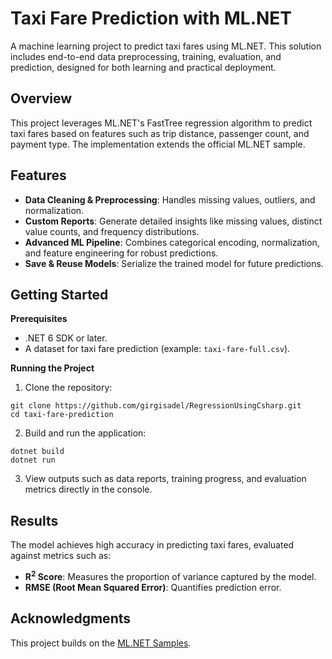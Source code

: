 # Taxi Fare Prediction with ML.NET

A machine learning project to predict taxi fares using ML.NET. This solution includes end-to-end data preprocessing, training, evaluation, and prediction, designed for both learning and practical deployment.

## Overview

This project leverages ML.NET's FastTree regression algorithm to predict taxi fares based on features such as trip distance, passenger count, and payment type. The implementation extends the official ML.NET sample.

## Features

 - **Data Cleaning & Preprocessing**: Handles missing values, outliers, and normalization.
 - **Custom Reports**: Generate detailed insights like missing values, distinct value counts, and frequency distributions.
 - **Advanced ML Pipeline**: Combines categorical encoding, normalization, and feature engineering for robust predictions.
 - **Save & Reuse Models**: Serialize the trained model for future predictions.

## Getting Started

**Prerequisites**

 - .NET 6 SDK or later.
 - A dataset for taxi fare prediction (example: `taxi-fare-full.csv`).

**Running the Project**

 1. Clone the repository:
```
git clone https://github.com/girgisadel/RegressionUsingCsharp.git
cd taxi-fare-prediction
```
 2. Build and run the application:
```
dotnet build
dotnet run
```
 3. View outputs such as data reports, training progress, and evaluation metrics directly in the console.

## Results

The model achieves high accuracy in predicting taxi fares, evaluated against metrics such as:

 - **R<sup>2</sup> Score**: Measures the proportion of variance captured by the model.
 - **RMSE (Root Mean Squared Error)**: Quantifies prediction error.

## Acknowledgments

This project builds on the [ML.NET Samples](https://github.com/dotnet/machinelearning-samples/tree/main/samples/csharp/getting-started/Regression_TaxiFarePrediction).
